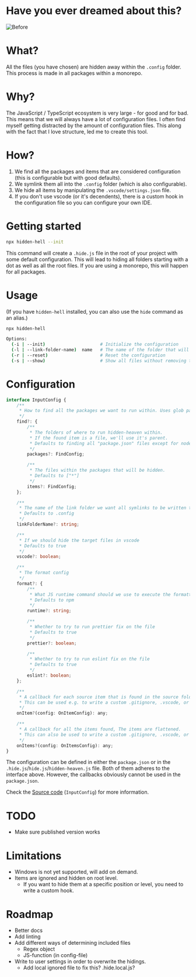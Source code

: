 # Have you ever dreamed about this?

![Before](https://github.com/debuglebowski/hidden-hell/blob/main/docs/images/display.png?raw=true)

# What?

All the files (you have chosen) are hidden away within the `.config` folder. This process is made in all packages within a monorepo.

# Why?

The JavaScript / TypeScript ecosystem is very large - for good and for bad. This means that we will always have a lot of configuration files. I often find myself getting distracted by the amount of configuration files. This along with the fact that I love structure, led me to create this tool.

# How?

1. We find all the packages and items that are considered configuration (this is configurable but with good defaults).
2. We symlink them all into the `.config` folder (which is also configurable).
3. We hide all items by manipulating the `.vscode/settings.json` file.
4. If you don't use vscode (or it's decendents), there is a custom hook in the configuration file so you can configure your own IDE.

# Getting started

```bash
npx hidden-hell --init
```

This command will create a `.hide.js` file in the root of your project with some default configuration. This will lead to hiding all folders starting with a dot as well as all the root files. If you are using a monorepo, this will happen for all packages.

# Usage

(If you have `hidden-hell` installed, you can also use the `hide` command as an alias.)

```bash
npx hidden-hell

Options:
  (-i | --init)                     # Initialize the configuration
  (-l | --link-folder-name)  name   # The name of the folder that will contain the symlinks
  (-r | --reset)                    # Reset the configuration
  (-s | --show)                     # Show all files without removing the symlinks
```

# Configuration

```ts
interface InputConfig {
    /**
     * How to find all the packages we want to run within. Uses glob patterns.
     */
    find?: {
        /**
         * The folders of where to run hidden-heaven within.
         * If the found item is a file, we'll use it's parent.
         * Defaults to finding all "package.json" files except for node_modules
         */
        packages?: FindConfig;

        /**
         * The files within the packages that will be hidden.
         * Defaults to ["*"]
         */
        items?: FindConfig;
    };

    /**
     * The name of the link folder we want all symlinks to be written to.
     * Defaults to .config
     */
    linkFolderName?: string;

    /**
     * If we should hide the target files in vscode
     * Defaults to true
     */
    vscode?: boolean;

    /**
     * The format config
     */
    format?: {
        /**
         * What JS runtime command should we use to execute the formatters? npm? pnpm? yarn? bun?
         * Defaults to npm
         */
        runtime?: string;

        /**
         * Whether to try to run prettier fix on the file
         * Defaults to true
         */
        prettier?: boolean;

        /**
         * Whether to try to run eslint fix on the file
         * Defaults to true
         */
        eslint?: boolean;
    };

    /**
     * A callback for each source item that is found in the source folder.
     * This can be used e.g. to write a custom .gitignore, .vscode, or other config files.
     */
    onItem?(config: OnItemConfig): any;

    /**
     * A callback for all the items found, The items are flattened.
     * This can also be used to write a custom .gitignore, .vscode, or other config files.
     */
    onItems?(config: OnItemsConfig): any;
}
```

The configuration can be defined in either the `package.json` or in the `.hide.js`/`hide.js`/`hidden-heaven.js` file. Both of them adheres to the interface above. However, the callbacks obviously cannot be used in the `package.json`.

Check the [Source code](https://github.com/debuglebowski/hidden-hell/blob/main/src/types/index.external.ts) (`InputConfig`) for more information.

# TODO

- Make sure published version works

# Limitations

- Windows is not yet supported, will add on demand.
- Items are ignored and hidden on root level.
    - If you want to hide them at a specific position or level, you need to write a custom hook.

# Roadmap

- Better docs
- Add linting
- Add different ways of determining included files
    - Regex object
    - JS-function (in config-file)
- Write to user settings in order to overwrite the hidings.
    - Add local ignored file to fix this? .hide.local.js?
